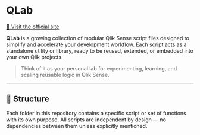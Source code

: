 # QLab  
[🔗 Visit the official site](https://qsyntaxchannel.com/qlab/)

**QLab** is a growing collection of modular Qlik Sense script files designed to simplify and accelerate your development workflow. Each script acts as a standalone utility or library, ready to be reused, extended, or embedded into your own Qlik projects.

> Think of it as your personal lab for experimenting, learning, and scaling reusable logic in Qlik Sense.

---

## 📁 Structure

Each folder in this repository contains a specific script or set of functions with its own purpose. All scripts are independent by design — no dependencies between them unless explicitly mentioned.
